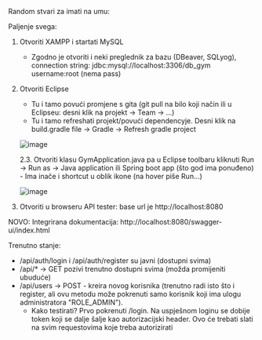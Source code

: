 Random stvari za imati na umu:

Paljenje svega:
1. Otvoriti XAMPP i startati MySQL
	- Zgodno je otvoriti i neki preglednik za bazu (DBeaver, SQLyog), connection string: jdbc:mysql://localhost:3306/db_gym username:root (nema pass)
2. Otvoriti Eclipse
   - Tu i tamo povući promjene s gita (git pull na bilo koji način ili u Eclipseu: desni klik na projekt -> Team -> ...)
    - Tu i tamo refreshati projekt/povući dependencyje. Desni klik na build.gradle file -> Gradle -> Refresh gradle project
      
   ![image](https://github.com/zazul56/machoke/assets/146677003/40a261f8-8976-4272-8fcf-e3166e4bebf4)

	2.3. Otvoriti klasu GymApplication.java pa u Eclipse toolbaru kliknuti Run -> Run as -> Java application ili Spring boot app (što god ima ponuđeno)
		- Ima inače i shortcut u oblik ikone (na hover piše Run...)
   
   ![image](https://github.com/zazul56/machoke/assets/146677003/a9454745-2e9f-420a-bccb-2b511d8e5aef)

4. Otvoriti u browseru API tester: base url je http://localhost:8080

NOVO:
Integrirana dokumentacija: http://localhost:8080/swagger-ui/index.html

Trenutno stanje:
- /api/auth/login i /api/auth/register su javni (dostupni svima)
- /api/* -> GET pozivi trenutno dostupni svima (možda promijeniti ubuduće)
- /api/users -> POST - kreira novog korisnika (trenutno radi isto što i register, ali ovu metodu može pokrenuti samo korisnik koji ima ulogu administratora "ROLE_ADMIN").
  - Kako testirati? Prvo pokrenuti /login. Na uspješnom loginu se dobije token koji se dalje šalje kao autorizacijski header. Ovo će trebati slati na svim requestovima koje treba autorizirati
